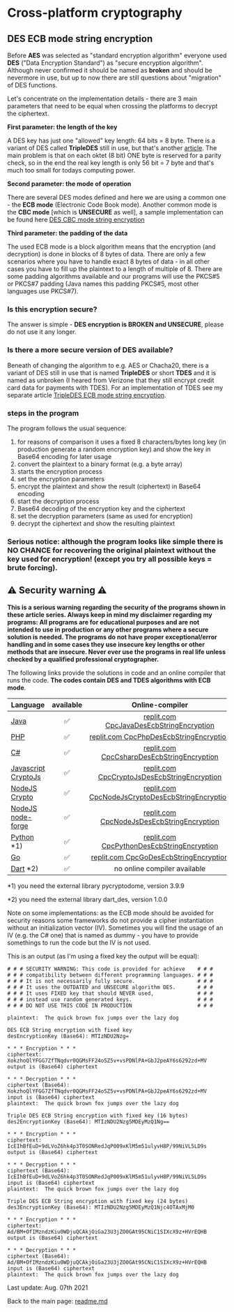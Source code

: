 # Cross-platform cryptography

## DES ECB mode string encryption

Before **AES** was selected as "standard encryption algorithm" everyone used **DES** ("Data Encryption Standard") as "secure encryption algorithm". Although never confirmed it should be named as **broken** and should be nevermore in use, but up to now there are still questions about "migration" of DES functions.

Let's concentrate on the implementation details - there are 3 main parameters that need to be equal when crossing the platforms to decrypt the ciphertext.

**First parameter: the length of the key**

A DES key has just one "allowed" key length: 64 bits = 8 byte. There is a variant of DES called **TripleDES** still in use, but that's another [article](tdes_ecc_string_encryption.md). The main problem is that on each oktet (8 bit) ONE byte is reserved for a parity check, so in the end the real key length is only 56 bit = 7 byte and that's much too small for todays computing power.

**Second parameter: the mode of operation**

There are several DES modes defined and here we are using a common one - the **ECB mode** (Electronic Code Book mode). Another common mode is the **CBC mode** [which is **UNSECURE** as well], a sample implementation can be found here [DES CBC mode string encryption](des_cbc_string_encryption.md)

**Third parameter: the padding of the data**

The used ECB mode is a block algorithm means that the encryption (and decryption) is done in blocks of 8 bytes of data. There are only a few scenarios where you have to handle exact 8 bytes of data - in all other cases you have to fill up the plaintext to a length of multiple of 8. There are some padding algorithms available and our programs will use the PKCS#5 or PKCS#7 padding (Java names this padding PKCS#5, most other languages use PKCS#7).

### Is this encryption secure?
The answer is simple - **DES encryption is BROKEN and UNSECURE**, please do not use it any longer.

### Is there a more secure version of DES available?

Beneath of changing the algorithm to e.g. AES or Chacha20, there is a variant of DES still in use that is named **TripleDES** or short **TDES** and it is named as unbroken (I heared from Verizone that they still encrypt credit card data for payments with TDES). For an implementation of TDES see my separate article [TripleDES ECB mode string encryption](tdes_ecb_string_encryption.md).

### steps in the program

The program follows the usual sequence:
1. for reasons of comparison it uses a fixed 8 characters/bytes long key (in production generate a random encryption key) and show the key in Base64 encoding for later usage
2. convert the plaintext to a binary format (e.g. a byte array)
3. starts the encryption process
4. set the encryption parameters
5. encrypt the plaintext and show the result (ciphertext) in Base64 encoding
6. start the decryption process
7. Base64 decoding of the encryption key and the ciphertext
8. set the decryption parameters (same as used for encryption)
9. decrypt the ciphertext and show the resulting plaintext

### **Serious notice: although the program looks like simple there is NO CHANCE for recovering the original plaintext without the key used for encryption! (except you try all possible keys = brute forcing).**

## :warning: Security warning :warning:

**This is a serious warning regarding the security of the programs shown in these article series.  Always keep in mind my disclaimer regarding my programs: All programs are for educational purposes and are not intended to use in production or any other programs where a  secure solution is needed. The programs do not have proper exceptional/error handling and in some cases they use insecure key lengths or other methods that are insecure. Never ever use the programs in real life unless checked by a qualified professional cryptographer.**

The following links provide the solutions in code and an online compiler that runs the code. **The codes contain DES and TDES algorithms with ECB mode**.

| Language | available | Online-compiler
| ------ | :---: | :----: |
| [Java](../DesEcbStringEncryption/DesEcbStringEncryption.java) | :white_check_mark: | [replit.com CpcJavaDesEcbStringEncryption](https://replit.com/@javacrypto/CpcJavaDesEcbStringEncryption#Main.java/)
| [PHP](../DesEcbStringEncryption/DesEcbStringEncryption.php) | :white_check_mark: | [replit.com  CpcPhpDesEcbStringEncryption](https://replit.com/@javacrypto/CpcPhpDesEcbStringEncryption#main.php/)
| [C#](../DesEcbStringEncryption/DesEcbStringEncryption.cs) | :white_check_mark: | [replit.com CpcCsharpDesEcbStringEncryption](https://replit.com/@javacrypto/CpcCsharpDesEcbStringEncryption#main.cs/)
| [Javascript CryptoJs](../DesEcbStringEncryption/DesEcbStringEncryptionCryptoJs.js) | :white_check_mark: | [replit.com CpcCryptoJsDesEcbStringEncryption](https://replit.com/@javacrypto/CpcCryptoJsDesEcbStringEncryption#index.js/)
| [NodeJS Crypto](../DesEcbStringEncryption/DesEcbStringEncryptionNodeJsCrypto.js) | :white_check_mark: | [replit.com CpcNodeJsCryptoDesEcbStringEncryption](https://replit.com/@javacrypto/CpcNodeJsCryptoDesEcbStringEncryption#index.js/)
| [NodeJS node-forge](../DesEcbStringEncryption/DesEcbStringEncryptionNodeJs.js) | :white_check_mark: | [replit.com CpcNodeJsDesEcbStringEncryption](https://replit.com/@javacrypto/CpcNodeJsDesEcbStringEncryption#index.js/)
| [Python](../DesEcbStringEncryption/DesEcbStringEncryption.py) *1) | :white_check_mark: | [replit.com CpcPythonDesEcbStringEncryption](https://replit.com/@javacrypto/CpcPythonDesEcbStringEncryption#main.py/)
| [Go](../DesEcbStringEncryption/DesEcbStringEncryption.go) | :white_check_mark: | [replit.com CpcGoDesEcbStringEncryption](https://replit.com/@javacrypto/CpcGoDesEcbStringEncryption#main.go/)
| [Dart](../DesEcbStringEncryption/DesEcbStringEncryption.dart) *2) | :white_check_mark: | no online compiler available

*1) you need the external library pycryptodome, version 3.9.9

*2) you need the external library dart_des, version 1.0.0

Note on some implementations: as the ECB mode should be avoided for security reasons some frameworks do not provide a cipher instantiation without an initialization vector (IV). Sometimes you will find the usage of an IV (e.g. the C# one) that is named as dummy - you have to provide somethings to run the code but the IV is not used.

This is an output (as I'm using a fixed key the output will be equal):

```plaintext
# # # SECURITY WARNING: This code is provided for achieve    # # #
# # # compatibility between different programming languages. # # #
# # # It is not necessarily fully secure.                    # # #
# # # It uses the OUTDATED and UNSECURE algorithm DES.       # # #
# # # It uses FIXED key that should NEVER used,              # # #
# # # instead use random generated keys.                     # # #
# # # DO NOT USE THIS CODE IN PRODUCTION                     # # #

plaintext:  The quick brown fox jumps over the lazy dog

DES ECB String encryption with fixed key
desEncryptionKey (Base64): MTIzNDU2Nzg=

* * * Encryption * * *
ciphertext: XokzhoQlYFGG7ZfTNqdvr0QGMsFF24oSZ5v+vsPDNlPA+GbJ2peAY6s6292zd+MV
output is (Base64) ciphertext

* * * Decryption * * *
ciphertext (Base64): XokzhoQlYFGG7ZfTNqdvr0QGMsFF24oSZ5v+vsPDNlPA+GbJ2peAY6s6292zd+MV
input is (Base64) ciphertext
plaintext:  The quick brown fox jumps over the lazy dog

Triple DES ECB String encryption with fixed key (16 bytes)
des2EncryptionKey (Base64): MTIzNDU2Nzg5MDEyMzQ1Ng==

* * * Encryption * * *
ciphertext: IcEIhBfEuD+9dLVoZ6hk4p3T0SONRedJqP009xKlM5m51ulyvH8P/99NiVL5LD9s
output is (Base64) ciphertext

* * * Decryption * * *
ciphertext (Base64): IcEIhBfEuD+9dLVoZ6hk4p3T0SONRedJqP009xKlM5m51ulyvH8P/99NiVL5LD9s
input is (Base64) ciphertext
plaintext:  The quick brown fox jumps over the lazy dog

Triple DES ECB String encryption with fixed key (24 bytes)
des3EncryptionKey (Base64): MTIzNDU2Nzg5MDEyMzQ1Njc4OTAxMjM0

* * * Encryption * * *
ciphertext: Ad/BM+OfIMzndzKiu0WDjuQCAkjOiGa23U3jZO0GAt95CNiC1SIXcX9z+HVrEQHB
output is (Base64) ciphertext

* * * Decryption * * *
ciphertext (Base64): Ad/BM+OfIMzndzKiu0WDjuQCAkjOiGa23U3jZO0GAt95CNiC1SIXcX9z+HVrEQHB
input is (Base64) ciphertext
plaintext:  The quick brown fox jumps over the lazy dog
```

Last update: Aug. 07th 2021

Back to the main page: [readme.md](../readme.md)